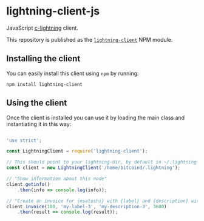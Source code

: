 # lightning-client-js

JavaScript [c-lightning](https://github.com/ElementsProject/lightning) client.

This repository is published as the [`lightning-client`](https://www.npmjs.com/package/lightning-client) NPM module.

## Installing the client

You can easily install this client using `npm` by running:

```
npm install lightning-client
```

## Using the client

Once the client is installed you can use it by loading the main class and instantiating it in this way:

```javascript

'use strict';

const LightningClient = require('lightning-client');

// This should point to your lightning-dir, by default in ~/.lightning
const client = new LightningClient('/home/bitcoind/.lightning');

// "Show information about this node"
client.getinfo()
	.then(info => console.log(info));

// "Create an invoice for {msatoshi} with {label} and {description} with optional {expiry} seconds (default 1 hour)" }
client.invoice(100, 'my-label-3', 'my-description-3', 3600)
	.then(result => console.log(result));
```
